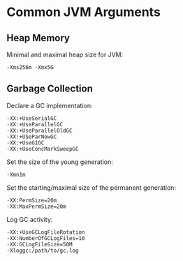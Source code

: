 # Common JVM Arguments

## Heap Memory

Minimal and maximal heap size for JVM:

```console
-Xms256m -Xmx5G
```

## Garbage Collection

Declare a GC implementation:

```console
-XX:+UseSerialGC
-XX:+UseParallelGC
-XX:+UseParallelOldGC
-XX:+USeParNewGC
-XX:+UseG1GC
-XX:+UseConcMarkSweepGC
```

Set the size of the young generation:

```console
-Xmn1m
```

Set the starting/maximal size of the permanent generation:

```console
-XX:PermSize=20m
-XX:MaxPermSize=20m
```

Log GC activity:

```console
-XX:+UseGCLogFileRotation
-XX:NumberOfGCLogFiles=10
-XX:GCLogFileSize=50M
-Xloggc:/path/to/gc.log
```
